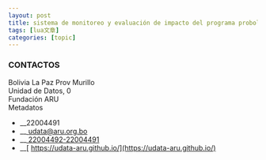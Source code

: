 ```yaml
---
layout: post
title: sistema de monitoreo y evaluación de impacto del programa probolivia/ jiwasa 2017 
tags: [lua文章]
categories: [topic]
---
```

### CONTACTOS

Bolivia La Paz Prov Murillo  
Unidad de Datos, 0  
Fundación ARU  
Metadatos  

  * __22004491
  * __[ udata@aru.org.bo](mailto:udata@aru.org.bo)
  * __[ 22004492-22004491](tel:22004492)
  * __[ https://udata-aru.github.io/](https://udata-aru.github.io/)
